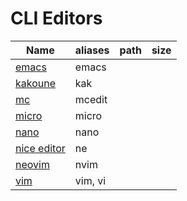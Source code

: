 # CLI Editors

Name | aliases | path | size
---|---|---|---|
[emacs](https://www.gnu.org/software/emacs/download.html#gnu-linux) | emacs | |
[kakoune](https://github.com/mawww/kakoune?tab=readme-ov-file#installing) | kak | |
[mc](https://github.com/MidnightCommander/mc) | mcedit | |
[micro](https://github.com/zyedidia/micro?tab=readme-ov-file#package-managers) | micro | |
[nano](https://www.nano-editor.org/download.php) | nano | |
[nice editor](https://github.com/vigna/ne/?tab=readme-ov-file#ports) | ne | |
[neovim](https://github.com/neovim/neovim?tab=readme-ov-file#install-from-package) | nvim | |
[vim](https://github.com/vim/vim) | vim, vi | |
